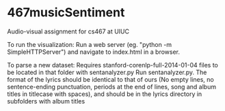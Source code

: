 467musicSentiment
=================

Audio-visual assignment for cs467 at UIUC

To run the visualization:
	Run a web server (eg. "python -m SimpleHTTPServer") and navigate to
		index.html in a browser.

To parse a new dataset:
	Requires stanford-corenlp-full-2014-01-04 files to be located in that
		folder with sentanalyzer.py
	Run sentanalyzer.py.
	The format of the lyrics should be identical to that of ours (No empty
		lines, no sentence-ending punctuation, periods at the end of lines,
		song and album titles in titlecase with spaces), and
		should be in the lyrics directory in subfolders with album titles
